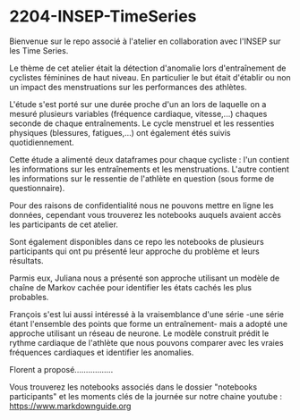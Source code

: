 # 2204-INSEP-TimeSeries

Bienvenue sur le repo associé à l'atelier en collaboration avec l'INSEP sur les Time Series. 

Le thème de cet atelier était la détection d'anomalie lors d'entraînement de cyclistes féminines de haut niveau. En particulier le but était d'établir ou non un impact des menstruations sur les performances des athlètes. 

L'étude s'est porté sur une durée proche d'un an lors de laquelle on a mesuré plusieurs variables (fréquence cardiaque, vitesse,...) chaques seconde de chaque entraînements. Le cycle menstruel et les ressenties physiques (blessures, fatigues,...) ont également étés suivis quotidiennement.

Cette étude a alimenté deux dataframes pour chaque cycliste : l'un contient les informations sur les entraînements et les menstruations. 
L'autre contient les informations sur le ressentie de l'athlète en question (sous forme de questionnaire).


Pour des raisons de confidentialité nous ne pouvons mettre en ligne les données, cependant vous trouverez les notebooks auquels avaient accès les participants de cet atelier. 

Sont également disponibles dans ce repo les notebooks de plusieurs participants qui ont pu présenté leur approche du problème et leurs résultats. 

Parmis eux, Juliana nous a présenté son approche utilisant un modèle de chaîne de Markov cachée pour identifier les états cachés les plus probables.

François s'est lui aussi intéressé à la vraisemblance d'une série -une série étant l'ensemble des points que forme un entraînement- mais a adopté une approche utilisant un réseau de neurone. Le modèle construit prédit le rythme cardiaque de l'athlète que nous pouvons comparer avec les vraies fréquences cardiaques et identifier les anomalies. 

Florent a proposé................. 

Vous trouverez les notebooks associés dans le dossier "notebooks participants" et les moments clés de la journée sur notre chaine youtube : <https://www.markdownguide.org> 
